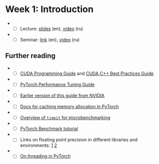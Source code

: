 # Week 1: Introduction

* - [ ] Lecture: [slides](./lecture_hse.pdf) (en), [video](https://disk.yandex.ru/i/y7pEVuEIoLlTGg) (ru)
* - [ ] Seminar: [link](./seminar.ipynb) (en), [video](https://disk.yandex.ru/i/0QLtiSHzHkAxzg) (ru)

## Further reading
* - [ ] [CUDA Programming Guide](https://docs.nvidia.com/cuda/cuda-c-programming-guide/index.html) and [CUDA C++ Best Practices Guide](https://docs.nvidia.com/cuda/cuda-c-best-practices-guide/index.html)
* - [ ] [PyTorch Performance Tuning Guide](https://pytorch.org/tutorials/recipes/recipes/tuning_guide.html)
* - [ ] [Earlier version of this guide from NVIDIA](https://tigress-web.princeton.edu/~jdh4/PyTorchPerformanceTuningGuide_GTC2021.pdf)
* - [ ] [Docs for caching memory allocation in PyTorch](https://pytorch.org/docs/stable/notes/cuda.html#cuda-memory-management)
* - [ ] [Overview of `timeit` for microbenchmarking](https://docs.python.org/3/library/timeit.html)
* - [ ] [PyTorch Benchmark tutorial](https://pytorch.org/tutorials/recipes/recipes/benchmark.html)
* - [ ] Links on floating point precision in different libraries and environments: [1](https://discuss.pytorch.org/t/big-difference-between-torch-matmul-and-a-batch-of-torch-mm/101192) [2](https://github.com/pytorch/pytorch/issues/17678) 
* - [ ] [On threading in PyTorch](https://github.com/pytorch/pytorch/issues/19001)
